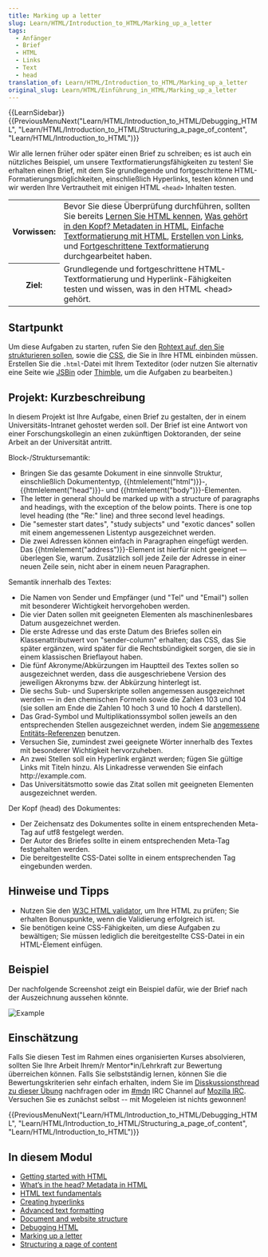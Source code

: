 ```yaml
---
title: Marking up a letter
slug: Learn/HTML/Introduction_to_HTML/Marking_up_a_letter
tags:
  - Anfänger
  - Brief
  - HTML
  - Links
  - Text
  - head
translation_of: Learn/HTML/Introduction_to_HTML/Marking_up_a_letter
original_slug: Learn/HTML/Einführung_in_HTML/Marking_up_a_letter
---
```

{{LearnSidebar}}{{PreviousMenuNext("Learn/HTML/Introduction_to_HTML/Debugging_HTML", "Learn/HTML/Introduction_to_HTML/Structuring_a_page_of_content", "Learn/HTML/Introduction_to_HTML")}}

Wir alle lernen früher oder später einen Brief zu schreiben; es ist auch ein nützliches Beispiel, um unsere Textformatierungsfähigkeiten zu testen! Sie erhalten einen Brief, mit dem Sie grundlegende und fortgeschrittene HTML-Formatierungsmöglichkeiten, einschließlich Hyperlinks, testen können und wir werden Ihre Vertrautheit mit einigen HTML `<head>` Inhalten testen.

<table class="learn-box standard-table">
  <tbody>
    <tr>
      <th scope="row">Vorwissen:</th>
      <td>
        Bevor Sie diese Überprüfung durchführen, sollten Sie bereits
        <a href="/de/docs/Learn/HTML/Introduction_to_HTML/Getting_started"
          >Lernen Sie HTML kennen</a
        >,
        <a
          href="/de/docs/Learn/HTML/Introduction_to_HTML/The_head_metadata_in_HTML"
          >Was gehört in den Kopf? Metadaten in HTML</a
        >,
        <a
          href="/de/docs/Learn/HTML/Introduction_to_HTML/HTML_text_fundamentals"
          >Einfache Textformatierung mit HTML</a
        >,
        <a href="/de/docs/Learn/HTML/Introduction_to_HTML/Creating_hyperlinks"
          >Erstellen von Links</a
        >, und
        <a
          href="/de/docs/Learn/HTML/Introduction_to_HTML/Advanced_text_formatting"
          >Fortgeschrittene Textformatierung</a
        >
        durchgearbeitet haben.
      </td>
    </tr>
    <tr>
      <th scope="row">Ziel:</th>
      <td>
        Grundlegende und fortgeschrittene HTML-Textformatierung und
        Hyperlink-Fähigkeiten testen und wissen, was in den HTML &#x3C;head>
        gehört.
      </td>
    </tr>
  </tbody>
</table>

## Startpunkt

Um diese Aufgaben zu starten, rufen Sie den [Rohtext auf, den Sie strukturieren sollen](https://github.com/mdn/learning-area/blob/master/html/introduction-to-html/marking-up-a-letter-start/letter-text.txt), sowie die [CSS](https://github.com/mdn/learning-area/blob/master/html/introduction-to-html/marking-up-a-letter-start/css.txt), die Sie in Ihre HTML einbinden müssen. Erstellen Sie die `.html`-Datei mit Ihrem Texteditor (oder nutzen Sie alternativ eine Seite wie [JSBin](http://jsbin.com/) oder [Thimble](https://thimble.mozilla.org/), um die Aufgaben zu bearbeiten.)

## Projekt: Kurzbeschreibung

In diesem Projekt ist Ihre Aufgabe, einen Brief zu gestalten, der in einem Universitäts-Intranet gehostet werden soll. Der Brief ist eine Antwort von einer Forschungskollegin an einen zukünftigen Doktoranden, der seine Arbeit an der Universität antritt.

Block-/Struktursemantik:

- Bringen Sie das gesamte Dokument in eine sinnvolle Struktur, einschließlich Dokumententyp, {{htmlelement("html")}}-, {{htmlelement("head")}}- und {{htmlelement("body")}}-Elementen.
- The letter in general should be marked up with a structure of paragraphs and headings, with the exception of the below points. There is one top level heading (the "Re:" line) and three second level headings.
- Die "semester start dates", "study subjects" und "exotic dances" sollen mit einem angemessenen Listentyp ausgezeichnet werden.
- Die zwei Adressen können einfach in Paragraphen eingefügt werden. Das {{htmlelement("address")}}-Element ist hierfür nicht geeignet — überlegen Sie, warum. Zusätzlich soll jede Zeile der Adresse in einer neuen Zeile sein, nicht aber in einem neuen Paragraphen.

Semantik innerhalb des Textes:

- Die Namen von Sender und Empfänger (und "Tel" und "Email") sollen mit besonderer Wichtigkeit hervorgehoben werden.
- Die vier Daten sollen mit geeigneten Elementen als maschinenlesbares Datum ausgezeichnet werden.
- Die erste Adresse und das erste Datum des Briefes sollen ein Klassenattributwert von "sender-column" erhalten; das CSS, das Sie später ergänzen, wird später für die Rechtsbündigkeit sorgen, die sie in einem klassischen Brieflayout haben.
- Die fünf Akronyme/Abkürzungen im Hauptteil des Textes sollen so ausgezeichnet werden, dass die ausgeschriebene Version des jeweiligen Akronyms bzw. der Abkürzung hinterlegt ist.
- Die sechs Sub- und Superskripte sollen angemessen ausgezeichnet werden — in den chemischen Formeln sowie die Zahlen 103 und 104 (sie sollen am Ende die Zahlen 10 hoch 3 und 10 hoch 4 darstellen).
- Das Grad-Symbol und Multiplikationssymbol sollen jeweils an den entsprechenden Stellen ausgezeichnet werden, indem Sie [angemessene Entitäts-Referenzen](https://en.wikipedia.org/wiki/List_of_XML_and_HTML_character_entity_references) benutzen.
- Versuchen Sie, zumindest zwei geeignete Wörter innerhalb des Textes mit besonderer Wichtigkeit hervorzuheben.
- An zwei Stellen soll ein Hyperlink ergänzt werden; fügen Sie gültige Links mit Titeln hinzu. Als Linkadresse verwenden Sie einfach http\://example.com.
- Das Universitätsmotto sowie das Zitat sollen mit geeigneten Elementen ausgezeichnet werden.

Der Kopf (head) des Dokumentes:

- Der Zeichensatz des Dokumentes sollte in einem entsprechenden Meta-Tag auf utf8 festgelegt werden.
- Der Autor des Briefes sollte in einem entsprechenden Meta-Tag festgehalten werden.
- Die bereitgestellte CSS-Datei sollte in einem entsprechenden Tag eingebunden werden.

## Hinweise und Tipps

- Nutzen Sie den [W3C HTML validator](https://validator.w3.org/), um Ihre HTML zu prüfen; Sie erhalten Bonuspunkte, wenn die Validierung erfolgreich ist.
- Sie benötigen keine CSS-Fähigkeiten, um diese Aufgaben zu bewältigen; Sie müssen lediglich die bereitgestellte CSS-Datei in ein HTML-Element einfügen.

## Beispiel

Der nachfolgende Screenshot zeigt ein Beispiel dafür, wie der Brief nach der Auszeichnung aussehen könnte.

![Example](https://mdn.mozillademos.org/files/15811/Letter%20screengrab%202.png)

## Einschätzung

Falls Sie diesen Test im Rahmen eines organisierten Kurses absolvieren, sollten Sie Ihre Arbeit Ihrem/r Mentor\*in/Lehrkraft zur Bewertung überreichen können. Falls Sie selbstständig lernen, können Sie die Bewertungskriterien sehr einfach erhalten, indem Sie im [Disskussionsthread zu dieser Übung](https://discourse.mozilla.org/t/structuring-a-page-of-content-assignment/24678) nachfragen oder im [#mdn](irc://irc.mozilla.org/mdn) IRC Channel auf [Mozilla IRC](https://wiki.mozilla.org/IRC). Versuchen Sie es zunächst selbst -- mit Mogeleien ist nichts gewonnen!

{{PreviousMenuNext("Learn/HTML/Introduction_to_HTML/Debugging_HTML", "Learn/HTML/Introduction_to_HTML/Structuring_a_page_of_content", "Learn/HTML/Introduction_to_HTML")}}

## In diesem Modul

- [Getting started with HTML](/de/docs/Learn/HTML/Introduction_to_HTML/Getting_started)
- [What’s in the head? Metadata in HTML](/de/docs/Learn/HTML/Introduction_to_HTML/The_head_metadata_in_HTML)
- [HTML text fundamentals](/de/docs/Learn/HTML/Introduction_to_HTML/HTML_text_fundamentals)
- [Creating hyperlinks](/de/docs/Learn/HTML/Introduction_to_HTML/Creating_hyperlinks)
- [Advanced text formatting](/de/docs/Learn/HTML/Introduction_to_HTML/Advanced_text_formatting)
- [Document and website structure](/de/docs/Learn/HTML/Introduction_to_HTML/Document_and_website_structure)
- [Debugging HTML](/de/docs/Learn/HTML/Introduction_to_HTML/Debugging_HTML)
- [Marking up a letter](/de/docs/Learn/HTML/Introduction_to_HTML/Marking_up_a_letter)
- [Structuring a page of content](/de/docs/Learn/HTML/Introduction_to_HTML/Structuring_a_page_of_content)
